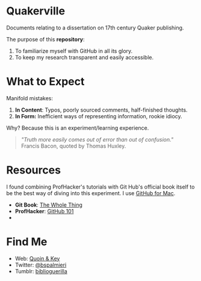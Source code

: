 Quakerville
===========

Documents relating to a dissertation on 17th century Quaker publishing.

The purpose of this **repository**:
  1. To familiarize myself with GitHub in all its glory.
  2. To keep my research transparent and easily accessible.
  
What to Expect
==============

Manifold mistakes:
  1. **In Content**: Typos, poorly sourced comments, half-finished thoughts.
  2. **In Form:** Inefficient ways of representing information, rookie idiocy.
  
Why? Because this is an experiment/learning experience.

> *"Truth more easily comes out of error than out of confusion."*   
Francis Bacon, quoted by Thomas Huxley.

Resources
=========

I found combining ProfHacker's tutorials with Git Hub's official book itself to be the best way of diving into this experiment.
I use [GitHub for Mac](http://mac.github.com).

- **Git Book**: [The Whole Thing](http://git-scm.com/book)
- **ProfHacker**: [GitHub 101](http://chronicle.com/blogs/profhacker/tag/github101)
- 

Find Me
=======

- Web: [Quoin & Key](http://quoinandkey.com)
- Twitter: [@bspalmieri](https://twitter.com/bspalmieri)
- Tumblr: [biblioguerilla](http://biblioguerilla.tumblr.com)
